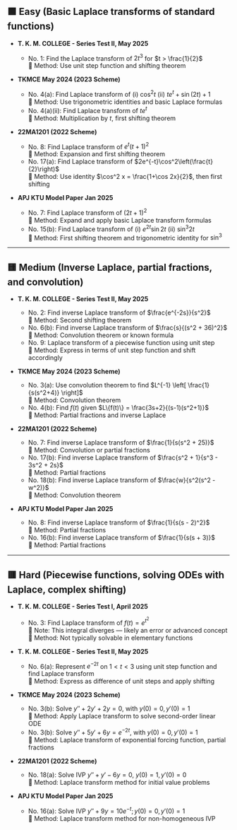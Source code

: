 ## 🟩 Easy (Basic Laplace transforms of standard functions)

- **T. K. M. COLLEGE - Series Test II, May 2025**
  - No. 1: Find the Laplace transform of $2t^3$ for $t > \frac{1}{2}$  
    🔹 Method: Use unit step function and shifting theorem

- **TKMCE May 2024 (2023 Scheme)**
  - No. 4(a): Find Laplace transform of (i) $\cos^2 t$ (ii) $te^t + \sin(2t) + 1$  
    🔹 Method: Use trigonometric identities and basic Laplace formulas
  - No. 4(a)(ii): Find Laplace transform of $te^t$  
    🔹 Method: Multiplication by $t$, first shifting theorem

- **22MA1201 (2022 Scheme)**
  - No. 8: Find Laplace transform of $e^t(t+1)^2$  
    🔹 Method: Expansion and first shifting theorem
  - No. 17(a): Find Laplace transform of $2e^{-t}\cos^2\left(\frac{t}{2}\right)$  
    🔹 Method: Use identity $\cos^2 x = \frac{1+\cos 2x}{2}$, then first shifting

- **APJ KTU Model Paper Jan 2025**
  - No. 7: Find Laplace transform of $(2t + 1)^2$  
    🔹 Method: Expand and apply basic Laplace transform formulas
  - No. 15(b): Find Laplace transform of (i) $e^{2t} \sin 2t$ (ii) $\sin^3 2t$  
    🔹 Method: First shifting theorem and trigonometric identity for $\sin^3$

---

## 🟨 Medium (Inverse Laplace, partial fractions, and convolution)

- **T. K. M. COLLEGE - Series Test II, May 2025**
  - No. 2: Find inverse Laplace transform of $\frac{e^{-2s}}{s^2}$  
    🔹 Method: Second shifting theorem
  - No. 6(b): Find inverse Laplace transform of $\frac{s}{(s^2 + 36)^2}$  
    🔹 Method: Convolution theorem or known formula
  - No. 9: Laplace transform of a piecewise function using unit step  
    🔹 Method: Express in terms of unit step function and shift accordingly

- **TKMCE May 2024 (2023 Scheme)**
  - No. 3(a): Use convolution theorem to find $L^{-1} \left[ \frac{1}{s(s^2+4)} \right]$  
    🔹 Method: Convolution theorem
  - No. 4(b): Find $f(t)$ given $L\{f(t)\} = \frac{3s+2}{(s-1)(s^2+1)}$  
    🔹 Method: Partial fractions and inverse Laplace

- **22MA1201 (2022 Scheme)**
  - No. 7: Find inverse Laplace transform of $\frac{1}{s(s^2 + 25)}$  
    🔹 Method: Convolution or partial fractions
  - No. 17(b): Find inverse Laplace transform of $\frac{s^2 + 1}{s^3 - 3s^2 + 2s}$  
    🔹 Method: Partial fractions
  - No. 18(b): Find inverse Laplace transform of $\frac{w}{s^2(s^2 - w^2)}$  
    🔹 Method: Convolution theorem

- **APJ KTU Model Paper Jan 2025**
  - No. 8: Find inverse Laplace transform of $\frac{1}{s(s - 2)^2}$  
    🔹 Method: Partial fractions
  - No. 16(b): Find inverse Laplace transform of $\frac{1}{s(s + 3)}$  
    🔹 Method: Partial fractions

---

## 🟥 Hard (Piecewise functions, solving ODEs with Laplace, complex shifting)

- **T. K. M. COLLEGE - Series Test I, April 2025**
  - No. 3: Find Laplace transform of $f(t) = e^{t^2}$  
    🔹 Note: This integral diverges — likely an error or advanced concept  
    🔹 Method: Not typically solvable in elementary functions

- **T. K. M. COLLEGE - Series Test II, May 2025**
  - No. 6(a): Represent $e^{-2t}$ on $1 < t < 3$ using unit step function and find Laplace transform  
    🔹 Method: Express as difference of unit steps and apply shifting

- **TKMCE May 2024 (2023 Scheme)**
  - No. 3(b): Solve $y'' + 2y' + 2y = 0$, with $y(0) = 0, y'(0) = 1$  
    🔹 Method: Apply Laplace transform to solve second-order linear ODE
  - No. 3(b): Solve $y'' + 5y' + 6y = e^{-2t}$, with $y(0) = 0, y'(0) = 1$  
    🔹 Method: Laplace transform of exponential forcing function, partial fractions

- **22MA1201 (2022 Scheme)**
  - No. 18(a): Solve IVP $y'' + y' - 6y = 0$, $y(0) = 1, y'(0) = 0$  
    🔹 Method: Laplace transform method for initial value problems

- **APJ KTU Model Paper Jan 2025**
  - No. 16(a): Solve IVP $y'' + 9y = 10e^{-t}; y(0) = 0, y'(0) = 1$  
    🔹 Method: Laplace transform method for non-homogeneous IVP
